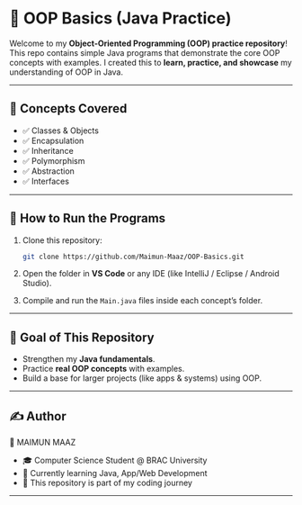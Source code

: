 # 📘 OOP Basics (Java Practice)

Welcome to my **Object-Oriented Programming (OOP) practice repository**!
This repo contains simple Java programs that demonstrate the core OOP concepts with examples.
I created this to **learn, practice, and showcase** my understanding of OOP in Java.

---

## 🔑 Concepts Covered

* ✅ Classes & Objects
* ✅ Encapsulation
* ✅ Inheritance
* ✅ Polymorphism
* ✅ Abstraction
* ✅ Interfaces

---



## 🚀 How to Run the Programs

1. Clone this repository:

   ```bash
   git clone https://github.com/Maimun-Maaz/OOP-Basics.git
   ```
2. Open the folder in **VS Code** or any IDE (like IntelliJ / Eclipse / Android Studio).
3. Compile and run the `Main.java` files inside each concept’s folder.

---

## 🎯 Goal of This Repository

* Strengthen my **Java fundamentals**.
* Practice **real OOP concepts** with examples.
* Build a base for larger projects (like apps & systems) using OOP.

---

## ✍️ Author

👤 MAIMUN MAAZ

* 🎓 Computer Science Student @ BRAC University
* 🌱 Currently learning Java, App/Web Development
* 📌 This repository is part of my coding journey

---

